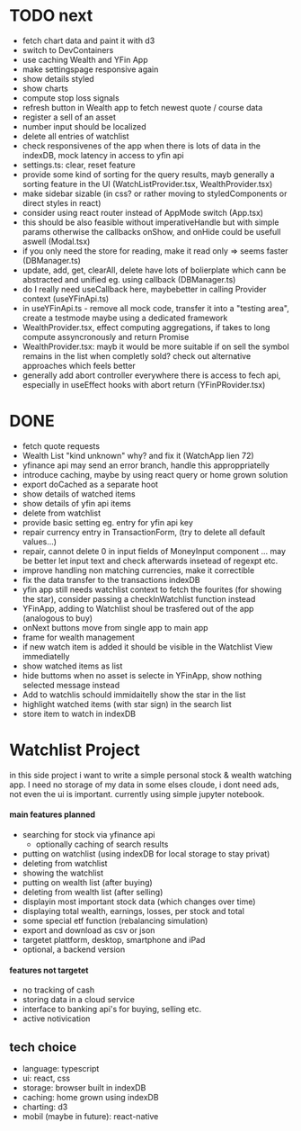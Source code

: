 # TODO next
- fetch chart data and paint it with d3
- switch to DevContainers
- use caching Wealth and YFin App
- make settingspage responsive again
- show details styled
- show charts
- compute stop loss signals
- refresh button in Wealth app to fetch newest quote / course data
- register a sell of an asset
- number input should be localized
- delete all entries of watchlist
- check responsivenes of the app when there is lots of data in the indexDB, mock latency in access to yfin api
- settings.ts: clear, reset feature
- provide some kind of sorting for the query results, mayb generally a sorting feature in the UI (WatchListProvider.tsx, WealthProvider.tsx)
- make sidebar sizable (in css? or rather moving to styledComponents or direct styles in react)
- consider using react router instead of AppMode switch (App.tsx)
- this should be also feasible without imperativeHandle but with simple params otherwise the callbacks onShow, and onHide could be usefull aswell (Modal.tsx)
- if you only need the store for reading, make it read only => seems faster (DBManager.ts)
- update, add, get, clearAll, delete have lots of bolierplate which cann be abstracted and unified eg. using callback (DBManager.ts)
- do I really need useCallback here, maybebetter in calling Provider context (useYFinApi.ts)
- in useYFinApi.ts - remove all mock code, transfer it into a "testing area", create a testmode maybe using a dedicated framework
- WealthProvider.tsx, effect computing aggregations, if takes to long compute assyncronously and return Promise
- WealthProvider.tsx: mayb it would be more suitable if on sell the symbol remains in the list when completly sold? check out alternative approaches which feels better
- generally add abort controller everywhere there is access to fech api, especially in useEffect hooks with abort return (YFinPRovider.tsx)

# DONE
- fetch quote requests
- Wealth List "kind unknown" why? and fix it (WatchApp lien 72)
- yfinance api may send an error branch, handle this approppriatelly
- introduce caching, maybe by using react query or home grown solution
- export doCached as a separate hoot
- show details of watched items
- show details of yfin api items
- delete from watchlist
- provide basic setting eg. entry for yfin api key
- repair currency entry in TransactionForm, (try to delete all default values...)
- repair, cannot delete 0 in input fields of MoneyInput component ... may be better let input text and check afterwards insetead of regexpt etc.
- improve handling non matching currencies, make it correctible
- fix the data transfer to the transactions indexDB
- yfin app still needs watchlist context to fetch the fourites (for showing the star), consider passing a checkInWatchlist function instead
- YFinApp, adding to Watchlist shoul be trasfered out of the app (analogous to buy)
- onNext buttons move from single app to main app
- frame for wealth management
- if new watch item is added it should be visible in the Watchlist View immediatelly
- show watched items as list
- hide buttoms when no asset is selecte in YFinApp, show nothing selected message instead
- Add to watchlis schould immidaitelly show the star in the list
- highlight watched items (with star sign) in the search list
- store item to watch in indexDB

# Watchlist Project

in this side project i want to write a simple personal stock & wealth watching app. I need no storage of my data in some elses cloude, i dont need ads, not even the ui is important. currently using simple jupyter notebook.

#### main features planned
- searching for stock via yfinance api
    - optionally caching of search results
- putting on watchlist (using indexDB for local storage to stay privat)
- deleting from watchlist
- showing the watchlist
- putting on wealth list (after buying)
- deleting from wealth list (after selling)
- displayin most important stock data (which changes over time)
- displaying total wealth, earnings, losses, per stock and total
- some special etf function (rebalancing simulation)
- export and download as csv or json
- targetet plattform, desktop, smartphone and iPad
- optional, a backend version 

#### features not targetet
- no tracking of cash
- storing data in a cloud service
- interface to banking api's for buying, selling etc.
- active notivication 


## tech choice
- language: typescript
- ui: react, css
- storage: browser built in indexDB
- caching: home grown using indexDB
- charting: d3
- mobil (maybe in future): react-native

